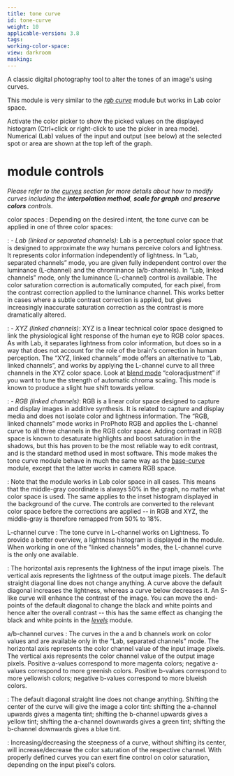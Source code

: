 ```yaml
---
title: tone curve
id: tone-curve
weight: 10
applicable-version: 3.8
tags: 
working-color-space:  
view: darkroom
masking: 
---
```


A classic digital photography tool to alter the tones of an image's using curves.

This module is very similar to the [_rgb curve_](./rgb-curve.md) module but works in Lab color space.

Activate the color picker to show the picked values on the displayed histogram (Ctrl+click or right-click to use the picker in area mode). Numerical (Lab) values of the input and output (see below) at the selected spot or area are shown at the top left of the graph.

# module controls

_Please refer to the [curves](../../darkroom/processing-modules/curves.md) section for more details about how to modify curves including the **interpolation method**, **scale for graph** and **preserve colors** controls._

color spaces
: Depending on the desired intent, the tone curve can be applied in one of three color spaces:

: - _Lab (linked or separated channels)_: Lab is a perceptual color space that is designed to approximate the way humans perceive colors and lightness. It represents color information independently of lightness. In “Lab, separated channels” mode, you are given fully independent control over the luminance (L-channel) and the chrominance (a/b-channels). In “Lab, linked channels” mode, only the luminance (L-channel) control is available. The color saturation correction is automatically computed, for each pixel, from the contrast correction applied to the luminance channel. This works better in cases where a subtle contrast correction is applied, but gives increasingly inaccurate saturation correction as the contrast is more dramatically altered.

: - _XYZ (linked channels)_: XYZ is a linear technical color space designed to link the physiological light response of the human eye to RGB color spaces. As with Lab, it separates lightness from color information, but does so in a way that does not account for the role of the brain's correction in human perception. The “XYZ, linked channels” mode offers an alternative to “Lab, linked channels”, and works by applying the L-channel curve to all three channels in the XYZ color space. Look at [blend mode](../../darkroom/masking-and-blending/blend-modes.md) “coloradjustment” if you want to tune the strength of automatic chroma scaling. This mode is known to produce a slight hue shift towards yellow.

: - _RGB (linked channels)_: RGB is a linear color space designed to capture and display images in additive synthesis. It is related to capture and display media and does not isolate color and lightness information. The “RGB, linked channels” mode works in ProPhoto RGB and applies the L-channel curve to all three channels in the RGB color space. Adding contrast in RGB space is known to desaturate highlights and boost saturation in the shadows, but this has proven to be the most reliable way to edit contrast, and is the standard method used in most software. This mode makes the tone curve module behave in much the same way as the [base-curve](./base-curve.md) module, except that the latter works in camera RGB space.

: Note that the module works in Lab color space in all cases. This means that the middle-gray coordinate is always 50% in the graph, no matter what color space is used. The same applies to the inset histogram displayed in the background of the curve. The controls are converted to the relevant color space before the corrections are applied -- in RGB and XYZ, the middle-gray is therefore remapped from 50% to 18%.

L-channel curve
: The tone curve in L-channel works on Lightness. To provide a better overview, a lightness histogram is displayed in the module. When working in one of the "linked channels" modes, the L-channel curve is the only one available.

: The horizontal axis represents the lightness of the input image pixels. The vertical axis represents the lightness of the output image pixels. The default straight diagonal line does not change anything. A curve above the default diagonal increases the lightness, whereas a curve below decreases it. An S-like curve will enhance the contrast of the image. You can move the end-points of the default diagonal to change the black and white points and hence alter the overall contrast -- this has the same effect as changing the black and white points in the [_levels_](./levels.md) module.

a/b-channel curves
: The curves in the a and b channels work on color values and are available only in the “Lab, separated channels” mode. The horizontal axis represents the color channel value of the input image pixels. The vertical axis represents the color channel value of the output image pixels. Positive a-values correspond to more magenta colors; negative a-values correspond to more greenish colors. Positive b-values correspond to more yellowish colors; negative b-values correspond to more blueish colors.

: The default diagonal straight line does not change anything. Shifting the center of the curve will give the image a color tint: shifting the a-channel upwards gives a magenta tint; shifting the b-channel upwards gives a yellow tint; shifting the a-channel downwards gives a green tint; shifting the b-channel downwards gives a blue tint.

: Increasing/decreasing the steepness of a curve, without shifting its center, will increase/decrease the color saturation of the respective channel. With properly defined curves you can exert fine control on color saturation, depending on the input pixel's colors.
